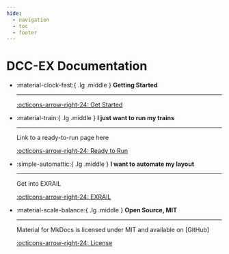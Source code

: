 ```yaml
---
hide:
  - navigation
  - toc
  - footer
---
```


# DCC-EX Documentation

<div class="grid cards" markdown>

- :material-clock-fast:{ .lg .middle } __Getting Started__

    ---

    [:octicons-arrow-right-24: Get Started](/getting-started/index.md)

- :material-train:{ .lg .middle } __I just want to run my trains__

    ---

    Link to a ready-to-run page here

    [:octicons-arrow-right-24: Ready to Run](#)

- :simple-automattic:{ .lg .middle } __I want to automate my layout__

    ---

    Get into EXRAIL

    [:octicons-arrow-right-24: EXRAIL](/products/ex-commandstation/exrail/1-exrail.md)

- :material-scale-balance:{ .lg .middle } __Open Source, MIT__

    ---

    Material for MkDocs is licensed under MIT and available on [GitHub]

    [:octicons-arrow-right-24: License](#)

</div>
